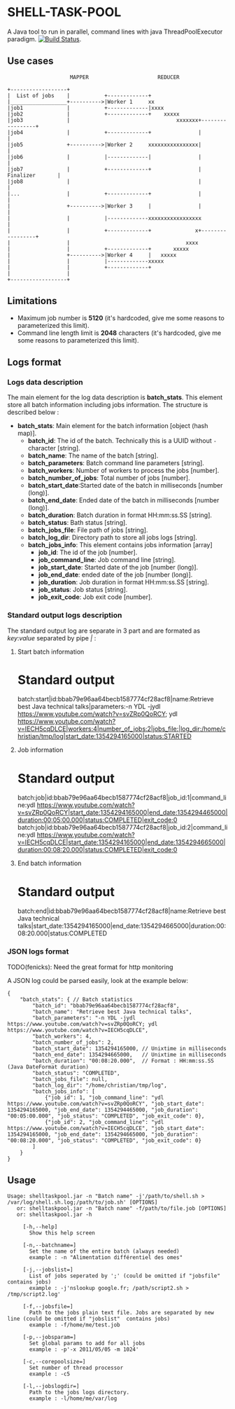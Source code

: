 # SHELL-TASK-POOL

A Java tool to run in parallel, command lines with java ThreadPoolExecutor paradigm. [![Build Status](https://secure.travis-ci.org/fenicks/shell-task-pool.png?branch=master)](http://travis-ci.org/fenicks/shell-task-pool).

## Use cases

                        MAPPER                      REDUCER

    +------------------+
    |  List of jobs    |           +-------------+
    |__________________+---------->|Worker 1     xx
    |job1              |           +-------------|xxxx
    |job2              |           +-------------+    xxxxx
    |job3              |                                  xxxxxxx+-----------------+
    |job4              |           +-------------+               |                 |
    |job5              +---------->|Worker 2     xxxxxxxxxxxxxxxx|                 |
    |job6              |           |-------------|               |                 |
    |job7              |           +-------------+               | Finalizer       |
    |job8              |                                         |                 |
    |...               |           +-------------+               |                 |
    |                  +---------->|Worker 3     |               |                 |
    |                  |           |-------------xxxxxxxxxxxxxxxxx                 |
    |                  |           +-------------+              x+-----------------+
    |                  |                                     xxxx
    |                  |           +-------------+       xxxxx
    |                  +---------->|Worker 4     |   xxxxx
    |                  |           |-------------xxxxx
    |                  |           +-------------+
    |                  |
    +------------------+

## Limitations
* Maximum job number is **5120** (it's hardcoded, give me some reasons to parameterized this limit).
* Command line length limit is **2048** characters (it's hardcoded, give me some reasons to parameterized this limit).

## Logs format
### Logs data description
The main element for the log data description is **batch\_stats**. This element store all batch information including jobs information.
The structure is described below :

* **batch\_stats**: Main element for the batch information [object (hash map)].
    * **batch\_id**: The id of the batch. Technically this is a UUID without `-` character [string].
    * **batch\_name**: The name of the batch [string].
    * **batch\_parameters**: Batch command line parameters [string].
    * **batch\_workers**: Number of workers to process the jobs [number].
    * **batch\_number\_of\_jobs**: Total number of jobs [number].
    * **batch\_start\_date**:Started date of the batch in milliseconds [number (long)].
    * **batch\_end\_date**: Ended date of the batch in milliseconds [number (long)].
    * **batch\_duration**: Batch duration in format HH:mm:ss.SS [string].
    * **batch\_status**: Bath status [string].
    * **batch\_jobs\_file**: File path of jobs [string].
    * **batch\_log\_dir**: Directory path to store all jobs logs [string].
    * **batch\_jobs\_info**: This element contains jobs information [array]
        * **job\_id**: The id of the job [number].
        * **job\_command\_line**: Job command line [string].
        * **job\_start\_date**: Started date of the job [number (long)].
        * **job\_end\_date**: ended date of the job [number (long)].
        * **job\_duration**: Job duration in format HH:mm:ss.SS [string].
        * **job\_status**: Job status [string].
        * **job\_exit\_code**: Job exit code [number].

### Standard output logs description
The standard output log are separate in 3 part and are formated as *key*:*value* separated by pipe *|* :

1. Start batch information

    # Standard output
    batch:start|id:bbab79e96aa64becb1587774cf28acf8|name:Retrieve best Java technical talks|parameters:-n YDL -jydl https://www.youtube.com/watch?v=svZRp0QoRCY; ydl https://www.youtube.com/watch?v=IECH5cqDLCE|workers:4|number_of_jobs:2|jobs_file:|log_dir:/home/christian/tmp/log|start_date:1354294165000|status:STARTED

2. Job information

    # Standard output
    batch:job|id:bbab79e96aa64becb1587774cf28acf8|job_id:1|command_line:ydl https://www.youtube.com/watch?v=svZRp0QoRCY|start_date:1354294165000|end_date:1354294465000|duration:00:05:00.000|status:COMPLETED|exit_code:0
    batch:job|id:bbab79e96aa64becb1587774cf28acf8|job_id:2|command_line:ydl https://www.youtube.com/watch?v=IECH5cqDLCE|start_date:1354294165000|end_date:1354294665000|duration:00:08:20.000|status:COMPLETED|exit_code:0

3. End batch information

    # Standard output
    batch:end|id:bbab79e96aa64becb1587774cf28acf8|name:Retrieve best Java technical talks|start_date:1354294165000|end_date:1354294665000|duration:00:08:20.000|status:COMPLETED

### JSON logs format

TODO(fenicks): Need the great format for http monitoring

A JSON log could be parsed easily, look at the example below:

    {
        "batch_stats": { // Batch statistics
            "batch_id": "bbab79e96aa64becb1587774cf28acf8",
            "batch_name": "Retrieve best Java technical talks",
            "batch_parameters": "-n YDL -jydl https://www.youtube.com/watch?v=svZRp0QoRCY; ydl https://www.youtube.com/watch?v=IECH5cqDLCE",
            "batch_workers": 4,
            "batch_number_of_jobs": 2,
            "batch_start_date": 1354294165000, // Unixtime in milliseconds
            "batch_end_date": 1354294665000,   // Unixtime in milliseconds
            "batch_duration": "00:08:20.000",  // Format : HH:mm:ss.SS (Java DateFormat duration)
            "batch_status": "COMPLETED",
            "batch_jobs_file": null,
            "batch_log_dir": "/home/christian/tmp/log",
            "batch_jobs_info": [
                {"job_id": 1, "job_command_line": "ydl https://www.youtube.com/watch?v=svZRp0QoRCY", "job_start_date": 1354294165000, "job_end_date": 1354294465000, "job_duration": "00:05:00.000", "job_status": "COMPLETED", "job_exit_code": 0},
                {"job_id": 2, "job_command_line": "ydl https://www.youtube.com/watch?v=IECH5cqDLCE", "job_start_date": 1354294165000, "job_end_date": 1354294665000, "job_duration": "00:08:20.000", "job_status": "COMPLETED", "job_exit_code": 0}
            ]
        }
    }


## Usage

    Usage: shelltaskpool.jar -n "Batch name" -j'/path/to/shell.sh > /var/log/shell.sh.log;/path/to/job.sh' [OPTIONS]
       or: shelltaskpool.jar -n "Batch name" -f/path/to/file.job [OPTIONS]
       or: shelltaskpool.jar -h

         [-h,--help]
       	   Show this help screen

         [-n,--batchname=]
       	   Set the name of the entire batch (always needed)
       	   example : -n "Alimentation différentiel des omes"

         [-j,--jobslist=]
       	   List of jobs seperated by ';' (could be omitted if "jobsfile"  contains jobs)
       	   example : -j'nslookup google.fr; /path/script2.sh > /tmp/script2.log'

         [-f,--jobsfile=]
       	   Path to the jobs plain text file. Jobs are separated by new line (could be omitted if "jobslist"  contains jobs)
       	   example : -f/home/me/test.job

         [-p,--jobsparam=]
       	   Set global params to add for all jobs
       	   example : -p'-x 2011/05/05 -m 1024'

         [-c,--corepoolsize=]
       	   Set number of thread processor
       	   example : -c5

         [-l,--jobslogdir=]
       	   Path to the jobs logs directory.
       	   example : -l/home/me/var/log

